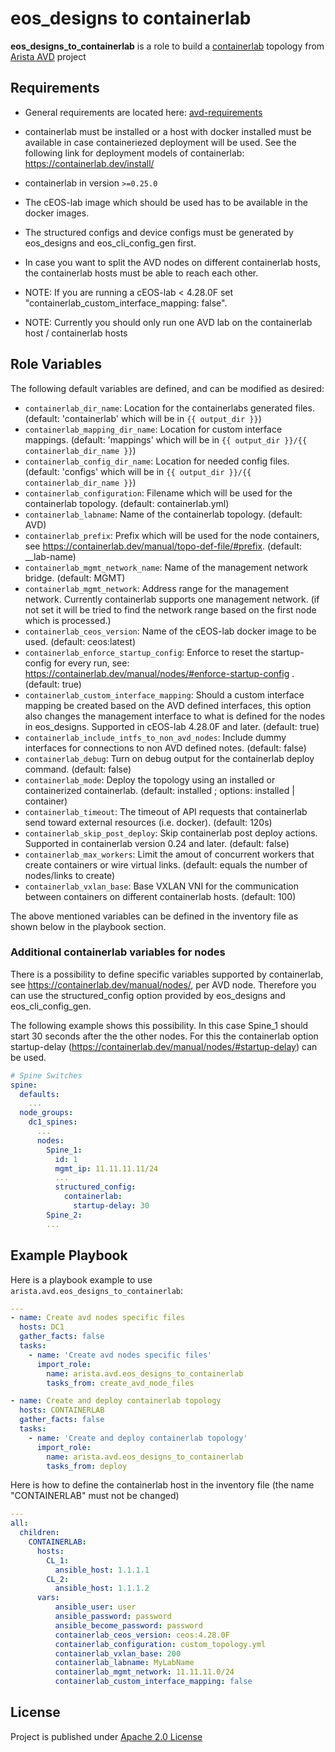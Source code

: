 # eos_designs to containerlab

**eos_designs_to_containerlab** is a role to build a [containerlab](https://containerlab.srlinux.dev/) topology from [Arista AVD](https://www.avd.sh) project

## Requirements

- General requirements are located here: [avd-requirements](../../README.md#Requirements)

- containerlab must be installed or a host with docker installed must be available in case containeriezed deployment will be used. See the following link for deployment models of containerlab: https://containerlab.dev/install/

- containerlab in version `>=0.25.0` 

- The cEOS-lab image which should be used has to be available in the docker images.

- The structured configs and device configs must be generated by eos_designs and eos_cli_config_gen first.

- In case you want to split the AVD nodes on different containerlab hosts, the containerlab hosts must be able to reach each other.

- NOTE: If you are running a cEOS-lab < 4.28.0F set "containerlab_custom_interface_mapping: false".            
- NOTE: Currently you should only run one AVD lab on the containerlab host / containerlab hosts        


## Role Variables

The following default variables are defined, and can be modified as desired:

- `containerlab_dir_name`: Location for the containerlabs generated files. (default: 'containerlab' which will be in `{{ output_dir }}`)
- `containerlab_mapping_dir_name`: Location for custom interface mappings. (default: 'mappings' which will be in `{{ output_dir }}/{{ containerlab_dir_name }}`)
- `containerlab_config_dir_name`: Location for needed config files. (default: 'configs' which will be in `{{ output_dir }}/{{ containerlab_dir_name }}`)
- `containerlab_configuration`: Filename which will be used for the containerlab topology. (default: containerlab.yml)
- `containerlab_labname`: Name of the containerlab topology. (default: AVD)
- `containerlab_prefix`: Prefix which will be used for the node containers, see https://containerlab.dev/manual/topo-def-file/#prefix. (default: __lab-name)
- `containerlab_mgmt_network_name`:  Name of the management network bridge. (default: MGMT) 
- `containerlab_mgmt_network`: Address range for the management network. Currently containerlab supports one management network. (if not set it will be tried to find the network range based on the first node which is processed.)
- `containerlab_ceos_version`: Name of the cEOS-lab docker image to be used. (default: ceos:latest)
- `containerlab_enforce_startup_config`: Enforce to reset the startup-config for every run, see: https://containerlab.dev/manual/nodes/#enforce-startup-config . (default: true)
- `containerlab_custom_interface_mapping`: Should a custom interface mapping be created based on the AVD defined interfaces, this option also changes the management interface to what is defined for the nodes in eos_designs. Supported in cEOS-lab 4.28.0F and later. (default: true)
- `containerlab_include_intfs_to_non_avd_nodes`: Include dummy interfaces for connections to non AVD defined notes. (default: false)
- `containerlab_debug`: Turn on debug output for the containerlab deploy command. (default: false)
- `containerlab_mode`: Deploy the topology using an installed or containerized containerlab. (default: installed ; options: installed | container)
- `containerlab_timeout`: The timeout of API requests that containerlab send toward external resources (i.e. docker). (default: 120s)
- `containerlab_skip_post_deploy`: Skip containerlab post deploy actions. Supported in containerlab version 0.24 and later. (default: false)
- `containerlab_max_workers`: Limit the amout of concurrent workers that create containers or wire virtual links. (default: equals the number of nodes/links to create)
- `containerlab_vxlan_base`: Base VXLAN VNI for the communication between containers on different containerlab hosts. (default: 100)

The above mentioned variables can be defined in the inventory file as shown below in the playbook section.


### Additional containerlab variables for nodes
There is a possibility to define specific variables supported by containerlab, see https://containerlab.dev/manual/nodes/, per AVD node. Therefore you can use the structured_config option provided by eos_designs and eos_cli_config_gen. 

The following example shows this possibility. In this case Spine_1 should start 30 seconds after the the other nodes. For this the containerlab option startup-delay (https://containerlab.dev/manual/nodes/#startup-delay) can be used.

```yaml
# Spine Switches
spine:
  defaults:
    ...
  node_groups:
    dc1_spines:
      ...
      nodes:
        Spine_1:
          id: 1
          mgmt_ip: 11.11.11.11/24
          ...
          structured_config:
            containerlab:
              startup-delay: 30
        Spine_2:
        ...
```


## Example Playbook

Here is a playbook example to use `arista.avd.eos_designs_to_containerlab`:

```yaml
---
- name: Create avd nodes specific files
  hosts: DC1
  gather_facts: false
  tasks:
    - name: 'Create avd nodes specific files'
      import_role:
        name: arista.avd.eos_designs_to_containerlab
        tasks_from: create_avd_node_files

- name: Create and deploy containerlab topology 
  hosts: CONTAINERLAB
  gather_facts: false
  tasks:
    - name: 'Create and deploy containerlab topology'
      import_role:
        name: arista.avd.eos_designs_to_containerlab
        tasks_from: deploy

```

Here is how to define the containerlab host in the inventory file (the name "CONTAINERLAB" must not be changed)

```yaml
---
all:
  children:
    CONTAINERLAB:
      hosts:
        CL_1:
          ansible_host: 1.1.1.1
        CL_2:
          ansible_host: 1.1.1.2
      vars:
          ansible_user: user
          ansible_password: password
          ansible_become_password: password
          containerlab_ceos_version: ceos:4.28.0F
          containerlab_configuration: custom_topology.yml
          containerlab_vxlan_base: 200
          containerlab_labname: MyLabName
          containerlab_mgmt_network: 11.11.11.0/24
          containerlab_custom_interface_mapping: false                  # should be set to false if you are running a cEOS-lab < 4.28.0F
```  

## License

Project is published under [Apache 2.0 License](../../LICENSE)
